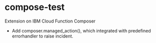 # compose-test

Extension on IBM Cloud Function Composer
 - Add composer.managed_action(), which integrated with predefined errorhandler to raise incident.
